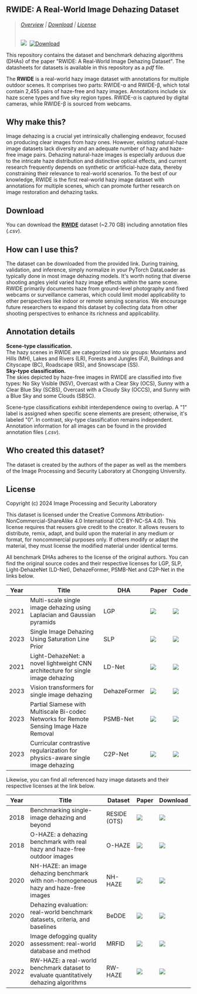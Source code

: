 ## RWIDE: A Real-World Image Dehazing Dataset
> ###### [Overview](#rwide-a-real-world-image-dehazing-dataset) | [Download](#download) | [License](#license) 
>
> <a href="LICENSE"><img src="https://img.shields.io/badge/license-CC%20BY--NC--SA%204.0-blue.svg" /></a>&nbsp; <a href="https://sites.google.com/site/xiangtaooo/home"><img src="https://img.shields.io/badge/download-.zip-ff69b4.svg" alt="Download" /></a>&nbsp;

This repository contains the dataset and benchmark dehazing algorithms (DHAs) of the paper "RWIDE: A Real-World Image Dehazing Dataset". The datasheets for datasets is available in this repository as a *pdf* file.

The **RWIDE** is a real-world hazy image dataset with annotations for multiple outdoor scenes. It comprises two parts: RWIDE-α and RWIDE-β, which total contain 2,455 pairs of haze-free and hazy images. Annotations include six haze scene types and five sky region types. RWIDE-α is captured by digital cameras, while RWIDE-β is sourced from webcams.  

## Why make this?

Image dehazing is a crucial yet intrinsically challenging endeavor, focused on producing clear images from hazy ones. However, existing natural-haze image datasets lack diversity and an adequate number of hazy and haze-free image pairs. Dehazing natural-haze images is especially arduous due to the intricate haze distribution and distinctive optical effects, and current research frequently depends on synthetic or artificial-haze data, thereby constraining their relevance to real-world scenarios. To the best of our knowledge, RWIDE is the first real-world hazy image dataset with annotations for multiple scenes, which can promote further research on image restoration and dehazing tasks.

## Download

You can download the  **[RWIDE](https://sites.google.com/site/xiangtaooo/home)** dataset (~2.70 GB) including annotation files (.*csv*).

## How can I use this?

The dataset can be downloaded from the provided link. During training, validation, and inference, simply normalize in your PyTorch DataLoader as typically done in most image dehazing models. It's worth noting that diverse shooting angles yield varied hazy image effects within the same scene. RWIDE primarily documents haze from ground-level photography and fixed webcams or surveillance cameras, which could limit model applicability to other perspectives like indoor or remote sensing scenarios. We encourage future researchers to expand this dataset by collecting data from other shooting perspectives to enhance its richness and applicability.

## Annotation details

**Scene-type classification.**<br> The hazy scenes in RWIDE are categorized into six groups: Mountains and Hills (MH), Lakes and Rivers (LR), Forests and Jungles (FJ), Buildings and Cityscape (BC), Roadscape (RS), and Snowscape (SS). <br>
**Sky-type classification.** <br>The skies depicted by haze-free images in RWIDE are classified into five types:  No Sky Visible (NSV), Overcast with a Clear Sky (OCS), Sunny with a Clear Blue Sky (SCBS), Overcast with a Cloudy Sky (OCCS), and Sunny with a Blue Sky and some Clouds (SBSC).

Scene-type classifications exhibit interdependence owing to overlap. A "1" label is assigned when specific scene elements are present; otherwise, it's labeled "0". In contrast, sky-type classification remains independent. Annotation information for all images can be found in the provided annotation files (.*csv*).

## Who created this dataset?

The dataset is created by the authors of the paper as well as the members of the Image Processing and Security Laboratory at Chongqing University.

## License

Copyright (c) 2024 Image Processing and Security Laboratory

This dataset is licensed under the Creative Commons Attribution-NonCommercial-ShareAlike 4.0 International (CC BY-NC-SA 4.0). This license requires that reusers give credit to the creator. It allows reusers to distribute, remix, adapt, and build upon the material in any medium or format, for noncommercial purposes only. If others modify or adapt the material, they must license the modified material under identical terms.

All benchmark DHAs adheres to the license of the original authors. You can find the original source codes and their respective licenses for LGP, SLP, Light-DehazeNet (LD-Net),  DehazeFormer, PSMB-Net and C2P-Net in the links below.

| Year | Title                                                        | DHA          | Paper                                                        | Code                                                         |
| ---- | ------------------------------------------------------------ | ------------ | ------------------------------------------------------------ | ------------------------------------------------------------ |
| 2021 | Multi-scale single image dehazing using Laplacian and Gaussian pyramids | LGP          | <a href="https://ieeexplore.ieee.org/stampPDF/getPDF.jsp?tp=&arnumber=9606591&ref=aHR0cHM6Ly9pZWVleHBsb3JlLmllZWUub3JnL2Fic3RyYWN0L2RvY3VtZW50Lzk2MDY1OTE="><img src="https://img.shields.io/badge/paper-7F7F7F"/></a> | <a href="https://github.com/zhengchaobing/Multi-scale-Single-Image-Dehazing-Using-Laplacian-and-Gaussian-Pyramids"><img src="https://img.shields.io/badge/code-ffff00"/></a> |
| 2023 | Single Image Dehazing Using Saturation Line Prior            | SLP          | <a href="https://ieeexplore.ieee.org/stampPDF/getPDF.jsp?tp=&arnumber=10141557&ref=aHR0cHM6Ly9pZWVleHBsb3JlLmllZWUub3JnL2Fic3RyYWN0L2RvY3VtZW50LzEwMTQxNTU3"><img src="https://img.shields.io/badge/paper-7F7F7F"/></a> | <a href="https://github.com/LPengYang/Saturation-Line-Prior"><img src="https://img.shields.io/badge/code-ffff00"/></a> |
| 2021 | Light-DehazeNet: a novel lightweight CNN architecture for single image dehazing | LD-Net       | <a href="https://ieeexplore.ieee.org/stampPDF/getPDF.jsp?tp=&arnumber=9562276&ref=aHR0cHM6Ly9pZWVleHBsb3JlLmllZWUub3JnL2Fic3RyYWN0L2RvY3VtZW50Lzk1NjIyNzY="><img src="https://img.shields.io/badge/paper-7F7F7F"/></a> | <a href="https://github.com/hayatkhan8660-maker/Light-DehazeNet"><img src="https://img.shields.io/badge/code-ffff00"/></a> |
| 2023 | Vision transformers for single image dehazing                | DehazeFormer | <a href="https://ieeexplore.ieee.org/ielx7/83/9991910/10076399.pdf?tp=&arnumber=10076399&isnumber=9991910&ref=aHR0cHM6Ly9pZWVleHBsb3JlLmllZWUub3JnL2Fic3RyYWN0L2RvY3VtZW50LzEwMDc2Mzk5"><img src="https://img.shields.io/badge/paper-7F7F7F"/></a> | <a href="https://github.com/IDKiro/DehazeFormer"><img src="https://img.shields.io/badge/code-ffff00"/></a> |
| 2023 | Partial Siamese with Multiscale Bi-codec Networks for Remote Sensing Image Haze Removal | PSMB-Net     | <a href="https://ieeexplore.ieee.org/stampPDF/getPDF.jsp?tp=&arnumber=10268954&ref=aHR0cHM6Ly9pZWVleHBsb3JlLmllZWUub3JnL2Fic3RyYWN0L2RvY3VtZW50LzEwMjY4OTU0"><img src="https://img.shields.io/badge/paper-7F7F7F"/></a> | <a href="https://github.com/thislzm/PSMB-Net"><img src="https://img.shields.io/badge/code-ffff00"/></a> |
| 2023 | Curricular contrastive regularization for physics-aware single image dehazing | C2P-Net      | <a href="https://openaccess.thecvf.com/content/CVPR2023/papers/Zheng_Curricular_Contrastive_Regularization_for_Physics-Aware_Single_Image_Dehazing_CVPR_2023_paper.pdf"><img src="https://img.shields.io/badge/paper-7F7F7F"/></a> | <a href="https://github.com/Polaris-F/C2PNet"><img src="https://img.shields.io/badge/code-ffff00"/></a> |

Likewise, you can find all referenced hazy image datasets and their respective licenses at the link below.

| Year | Title                                                        | Dataset      | Paper                                                        | Download                                                     |
| ---- | ------------------------------------------------------------ | ------------ | ------------------------------------------------------------ | ------------------------------------------------------------ |
| 2018 | Benchmarking single-image dehazing and beyond                | RESIDE (OTS) | <a href="https://ieeexplore.ieee.org/stamp/stamp.jsp?tp=&arnumber=8451944"><img src="https://img.shields.io/badge/paper-7F7F7F"/></a> | <a href="https://sites.google.com/view/reside-dehaze-datasets/reside-%CE%B2"><img src="https://img.shields.io/badge/dataset-0000ff"/></a> |
| 2018 | O-HAZE: a dehazing benchmark with real hazy and haze-free outdoor images | O-HAZE       | <a href="chrome-extension://ikhdkkncnoglghljlkmcimlnlhkeamad/pdf-viewer/web/viewer.html?file=https%3A%2F%2Fopenaccess.thecvf.com%2Fcontent_cvpr_2018_workshops%2Fpapers%2Fw13%2FAncuti_O-HAZE_A_Dehazing_CVPR_2018_paper.pdf#=&zoom=220.00000000000003"><img src="https://img.shields.io/badge/paper-7F7F7F"/></a> | <a href="https://data.vision.ee.ethz.ch/cvl/ntire18//o-haze/"><img src="https://img.shields.io/badge/dataset-0000ff"/></a> |
| 2020 | NH-HAZE: an image dehazing benchmark with non-homogeneous hazy and haze-free images | NH-HAZE      | <a href="chrome-extension://ikhdkkncnoglghljlkmcimlnlhkeamad/pdf-viewer/web/viewer.html?file=https%3A%2F%2Fopenaccess.thecvf.com%2Fcontent_CVPRW_2020%2Fpapers%2Fw31%2FAncuti_NH-HAZE_An_Image_Dehazing_Benchmark_With_Non-Homogeneous_Hazy_and_Haze-Free_CVPRW_2020_paper.pdf#=&zoom=220.00000000000003"><img src="https://img.shields.io/badge/paper-7F7F7F"/></a> | <a href="https://data.vision.ee.ethz.ch/cvl/ntire20/nh-haze/"><img src="https://img.shields.io/badge/dataset-0000ff"/></a> |
| 2020 | Dehazing evaluation: real-world benchmark datasets, criteria, and baselines | BeDDE        | <a href="https://ieeexplore.ieee.org/stamp/stamp.jsp?tp=&arnumber=9099036"><img src="https://img.shields.io/badge/paper-7F7F7F"/></a> | <a href="https://github.com/xiaofeng94/BeDDE-for-defogging?tab=readme-ov-file"><img src="https://img.shields.io/badge/dataset-0000ff"/></a> |
| 2020 | Image defogging quality assessment: real-world database and method | MRFID        | <a href="https://ieeexplore.ieee.org/stamp/stamp.jsp?tp=&arnumber=9244631"><img src="https://img.shields.io/badge/paper-7F7F7F"/></a> | <a href="http://www.vistalab.ac.cn/MRFID-for-defogging/"><img src="https://img.shields.io/badge/dataset-0000ff"/></a> |
| 2022 | RW-HAZE: a real-world benchmark dataset to evaluate quantitatively dehazing algorithms | RW-HAZE      | <a href="https://ieeexplore.ieee.org/stamp/stamp.jsp?tp=&arnumber=9897706"><img src="https://img.shields.io/badge/paper-7F7F7F"/></a> | <a href="https://github.com/jiyouchen103/Image-Dehazing-Assessment-A-Real-World-Dataset-and-A-Haze-Density-Aware-Criteria-and-RW_Haze"><img src="https://img.shields.io/badge/dataset-0000ff"/></a> |

